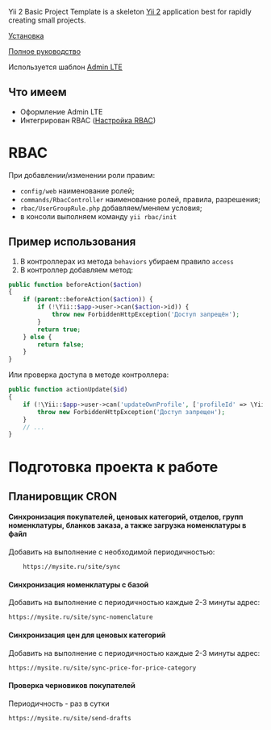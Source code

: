 Yii 2 Basic Project Template is a skeleton [Yii 2](http://www.yiiframework.com/) application best for
rapidly creating small projects.

[Установка](https://www.yiiframework.com/doc-2.0/guide-start-installation.html)

[Полное руководство](https://www.yiiframework.com/doc/guide/2.0)


Используется шаблон [Admin LTE](https://adminlte.io/)

Что имеем
-------------------
- Оформление Admin LTE
- Интегрирован RBAC ([Настройка RBAC](https://habr.com/ru/post/235485/))

# RBAC
При добавлении/изменении роли правим:  
- `config/web` наименование ролей;
- `commands/RbacController` наименование ролей, правила, разрешения;
- `rbac/UserGroupRule.php` добавляем/меняем условия;
- в консоли выполняем команду `yii rbac/init`

## Пример использования
1. В контроллерах из метода `behaviors` убираем правило `access`
2. В контроллер добавляем метод:
```php
public function beforeAction($action)
{
    if (parent::beforeAction($action)) {
        if (!\Yii::$app->user->can($action->id)) {
            throw new ForbiddenHttpException('Доступ запрещён');
        }
        return true;
    } else {
        return false;
    }
}
 ```
 Или проверка доступа в методе контроллера:
 ```php
 public function actionUpdate($id)
 {
     if (!\Yii::$app->user->can('updateOwnProfile', ['profileId' => \Yii::$app->user->id])) {
         throw new ForbiddenHttpException('Доступ запрещен');
     }
     // ...
 } 
 ```
 
 # Подготовка проекта к работе
 ## Планировщик CRON
 #### Синхронизация покупателей, ценовых категорий, отделов, групп номенклатуры, бланков заказа, а также загрузка номенклатуры в файл
 Добавить на выполнение с необходимой периодичностью:
```
    https://mysite.ru/site/sync
  ```
 #### Синхронизация номенклатуры с базой
Добавить на выполнение  с периодичностью каждые 2-3 минуты адрес:
```
https://mysite.ru/site/sync-nomenclature
```
  #### Синхронизация цен для ценовых категорий
Добавить на выполнение  с периодичностью каждые 2-3 минуты адрес:
```
https://mysite.ru/site/sync-price-for-price-category
```
    
  #### Проверка черновиков покупателей
Периодичность - раз в сутки
```
https://mysite.ru/site/send-drafts
```